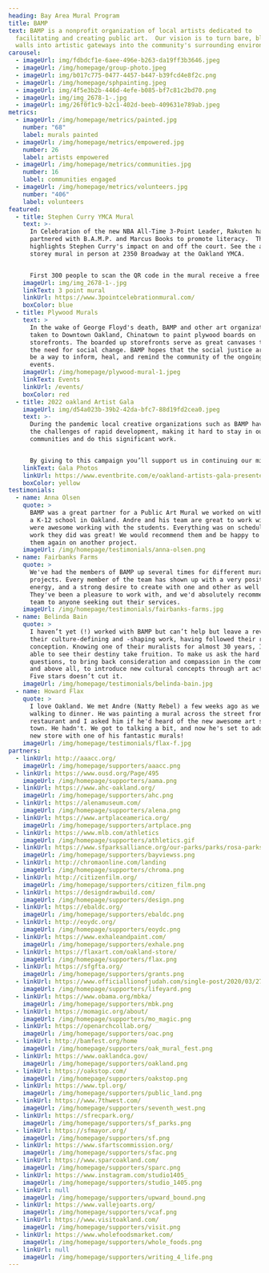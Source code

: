 ```yaml
---
heading: Bay Area Mural Program
title: BAMP
text: BAMP is a nonprofit organization of local artists dedicated to
  facilitating and creating public art.  Our vision is to turn bare, blighted
  walls into artistic gateways into the community's surrounding environment.
carousel:
  - imageUrl: img/fdbdcf1e-6aee-496e-b263-da19ff3b3646.jpeg
  - imageUrl: /img/homepage/group-photo.jpeg
  - imageUrl: img/b017c775-0477-4457-b447-b39fcd4e8f2c.png
  - imageUrl: /img/homepage/sphpainting.jpeg
  - imageUrl: img/4f5e3b2b-446d-4efe-b085-bf7c81c2bd70.png
  - imageUrl: img/img_2678-1-.jpg
  - imageUrl: img/26f0f1c9-b2c1-402d-beeb-409631e789ab.jpeg
metrics:
  - imageUrl: /img/homepage/metrics/painted.jpg
    number: "68"
    label: murals painted
  - imageUrl: /img/homepage/metrics/empowered.jpg
    number: 26
    label: artists empowered
  - imageUrl: /img/homepage/metrics/communities.jpg
    number: 16
    label: communities engaged
  - imageUrl: /img/homepage/metrics/volunteers.jpg
    number: "406"
    label: volunteers
featured:
  - title: Stephen Curry YMCA Mural
    text: >-
      In Celebration of the new NBA All-Time 3-Point Leader, Rakuten has
      partnered with B.A.M.P. and Marcus Books to promote literacy.  The mural
      highlights Stephen Curry's impact on and off the court. See the actual 9
      storey mural in person at 2350 Broadway at the Oakland YMCA.


      First 300 people to scan the QR code in the mural receive a free book from Marcus Books at 3900 Martin Luther king Jr. Way, Oakland, CA 94609
    imageUrl: img/img_2678-1-.jpg
    linkText: 3 point mural
    linkUrl: https://www.3pointcelebrationmural.com/
    boxColor: blue
  - title: Plywood Murals
    text: >
      In the wake of George Floyd's death, BAMP and other art organizations have
      taken to Downtown Oakland, Chinatown to paint plywood boards on
      storefronts. The boarded up storefronts serve as great canvases to express
      the need for social change. BAMP hopes that the social justice artwork can
      be a way to inform, heal, and remind the community of the ongoing current
      events.
    imageUrl: /img/homepage/plywood-mural-1.jpeg
    linkText: Events
    linkUrl: /events/
    boxColor: red
  - title: 2022 oakland Artist Gala
    imageUrl: img/d54a023b-39b2-42da-bfc7-88d19fd2cea0.jpeg
    text: >-
      During the pandemic local creative organizations such as BAMP have faced
      the challenges of rapid development, making it hard to stay in our
      communities and do this significant work.


      By giving to this campaign you’ll support us in continuing our mission of artistic excellence, education, and community enrichment. We ask that you consider a sponsorship donation, where you will be honored at our event.
    linkText: Gala Photos
    linkUrl: https://www.eventbrite.com/e/oakland-artists-gala-presented-by-bamp-tickets-200462918987
    boxColor: yellow
testimonials:
  - name: Anna Olsen
    quote: >
      BAMP was a great partner for a Public Art Mural we worked on with them for
      a K-12 school in Oakland. Andre and his team are great to work with and
      were awesome working with the students. Everything was on schedule and the
      work they did was great! We would recommend them and be happy to work with
      them again on another project.
    imageUrl: /img/homepage/testimonials/anna-olsen.png
  - name: Fairbanks Farms
    quote: >
      We've had the members of BAMP up several times for different mural
      projects. Every member of the team has shown up with a very positive
      energy, and a strong desire to create with one and other as well as us.
      They've been a pleasure to work with, and we'd absolutely recommend the
      team to anyone seeking out their services.
    imageUrl: /img/homepage/testimonials/fairbanks-farms.jpg
  - name: Belinda Bain
    quote: >
      I haven’t yet (!) worked with BAMP but can’t help but leave a review of
      their culture-defining and -shaping work, having followed their rise from
      conception. Knowing one of their muralists for almost 30 years, I’ve been
      able to see their destiny take fruition. To make us ask the hard
      questions, to bring back consideration and compassion in the community,
      and above all, to introduce new cultural concepts through art activism.
      Five stars doesn’t cut it.
    imageUrl: /img/homepage/testimonials/belinda-bain.jpg
  - name: Howard Flax
    quote: >
      I love Oakland. We met Andre (Natty Rebel) a few weeks ago as we were
      walking to dinner. He was painting a mural across the street from the
      restaurant and I asked him if he'd heard of the new awesome art store in
      town. He hadn't. We got to talking a bit, and now he's set to adorn the
      new store with one of his fantastic murals!
    imageUrl: /img/homepage/testimonials/flax-f.jpg
partners:
  - linkUrl: http://aaacc.org/
    imageUrl: /img/homepage/supporters/aaacc.png
  - linkUrl: https://www.ousd.org/Page/495
    imageUrl: /img/homepage/supporters/aama.png
  - linkUrl: https://www.ahc-oakland.org/
    imageUrl: /img/homepage/supporters/ahc.png
  - linkUrl: https://alenamuseum.com/
    imageUrl: /img/homepage/supporters/alena.png
  - linkUrl: https://www.artplaceamerica.org/
    imageUrl: /img/homepage/supporters/artplace.png
  - linkUrl: https://www.mlb.com/athletics
    imageUrl: /img/homepage/supporters/athletics.gif
  - linkUrl: https://www.sfparksalliance.org/our-parks/parks/rosa-parks-senior-center
    imageUrl: /img/homepage/supporters/bayviewss.png
  - linkUrl: http://chromaonline.com/landing
    imageUrl: /img/homepage/supporters/chroma.png
  - linkUrl: http://citizenfilm.org/
    imageUrl: /img/homepage/supporters/citizen_film.png
  - linkUrl: https://designdrawbuild.com/
    imageUrl: /img/homepage/supporters/design.png
  - linkUrl: https://ebaldc.org/
    imageUrl: /img/homepage/supporters/ebaldc.png
  - linkUrl: http://eoydc.org/
    imageUrl: /img/homepage/supporters/eoydc.png
  - linkUrl: https://www.exhaleandpaint.com/
    imageUrl: /img/homepage/supporters/exhale.png
  - linkUrl: https://flaxart.com/oakland-store/
    imageUrl: /img/homepage/supporters/flax.png
  - linkUrl: https://sfgfta.org/
    imageUrl: /img/homepage/supporters/grants.png
  - linkUrl: https://www.officiallionofjudah.com/single-post/2020/03/27/Life-Yard-360-KingstonJamaica
    imageUrl: /img/homepage/supporters/lifeyard.png
  - linkUrl: https://www.obama.org/mbka/
    imageUrl: /img/homepage/supporters/mbk.png
  - linkUrl: https://momagic.org/about/
    imageUrl: /img/homepage/supporters/mo_magic.png
  - linkUrl: https://openarchcollab.org/
    imageUrl: /img/homepage/supporters/oac.png
  - linkUrl: http://bamfest.org/home
    imageUrl: /img/homepage/supporters/oak_mural_fest.png
  - linkUrl: https://www.oaklandca.gov/
    imageUrl: /img/homepage/supporters/oakland.png
  - linkUrl: https://oakstop.com/
    imageUrl: /img/homepage/supporters/oakstop.png
  - linkUrl: https://www.tpl.org/
    imageUrl: /img/homepage/supporters/public_land.png
  - linkUrl: https://www.7thwest.com/
    imageUrl: /img/homepage/supporters/seventh_west.png
  - linkUrl: https://sfrecpark.org/
    imageUrl: /img/homepage/supporters/sf_parks.png
  - linkUrl: https://sfmayor.org/
    imageUrl: /img/homepage/supporters/sf.png
  - linkUrl: https://www.sfartscommission.org/
    imageUrl: /img/homepage/supporters/sfac.png
  - linkUrl: https://www.sparcoakland.com/
    imageUrl: /img/homepage/supporters/sparc.png
  - linkUrl: https://www.instagram.com/studio1405_
    imageUrl: /img/homepage/supporters/studio_1405.png
  - linkUrl: null
    imageUrl: /img/homepage/supporters/upward_bound.png
  - linkUrl: https://www.vallejoarts.org/
    imageUrl: /img/homepage/supporters/vcaf.png
  - linkUrl: https://www.visitoakland.com/
    imageUrl: /img/homepage/supporters/visit.png
  - linkUrl: https://www.wholefoodsmarket.com/
    imageUrl: /img/homepage/supporters/whole_foods.png
  - linkUrl: null
    imageUrl: /img/homepage/supporters/writing_4_life.png
---
```

